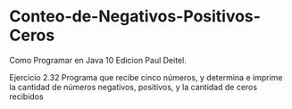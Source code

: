 # Conteo-de-Negativos-Positivos-Ceros

Como Programar en Java 10 Edicion Paul Deitel. 

Ejercicio 2.32 Programa que recibe cinco números, y determina e imprime la cantidad de números negativos, positivos, y la cantidad de ceros recibidos
